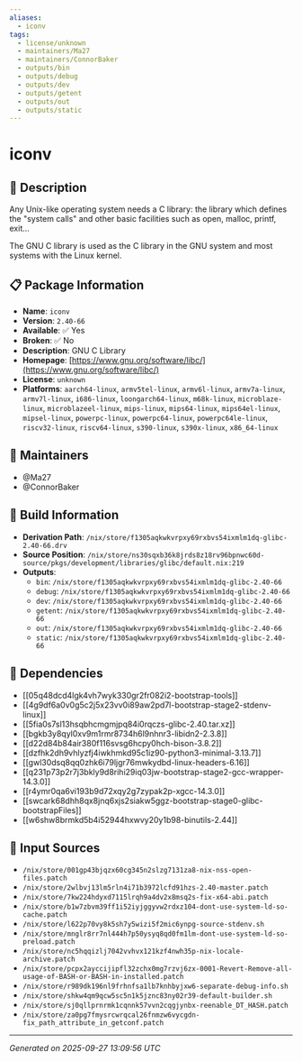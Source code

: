 ```yaml
---
aliases:
  - iconv
tags:
  - license/unknown
  - maintainers/Ma27
  - maintainers/ConnorBaker
  - outputs/bin
  - outputs/debug
  - outputs/dev
  - outputs/getent
  - outputs/out
  - outputs/static
---
```


# iconv

## 📝 Description

Any Unix-like operating system needs a C library: the library which
defines the "system calls" and other basic facilities such as
open, malloc, printf, exit...

The GNU C library is used as the C library in the GNU system and
most systems with the Linux kernel.


## 📋 Package Information

- **Name**: `iconv`
- **Version**: `2.40-66`
- **Available**: ✅ Yes
- **Broken**: ✅ No
- **Description**: GNU C Library
- **Homepage**: [https://www.gnu.org/software/libc/](https://www.gnu.org/software/libc/)
- **License**: `unknown`
- **Platforms**: `aarch64-linux`, `armv5tel-linux`, `armv6l-linux`, `armv7a-linux`, `armv7l-linux`, `i686-linux`, `loongarch64-linux`, `m68k-linux`, `microblaze-linux`, `microblazeel-linux`, `mips-linux`, `mips64-linux`, `mips64el-linux`, `mipsel-linux`, `powerpc-linux`, `powerpc64-linux`, `powerpc64le-linux`, `riscv32-linux`, `riscv64-linux`, `s390-linux`, `s390x-linux`, `x86_64-linux`
## 👥 Maintainers

- @Ma27
- @ConnorBaker


## 🔧 Build Information

- **Derivation Path**: `/nix/store/f1305aqkwkvrpxy69rxbvs54ixmlm1dq-glibc-2.40-66.drv`
- **Source Position**: `/nix/store/ns30sqxb36k8jrds8z18rv96bpnwc60d-source/pkgs/development/libraries/glibc/default.nix:219`
- **Outputs**:
  - `bin`:  `/nix/store/f1305aqkwkvrpxy69rxbvs54ixmlm1dq-glibc-2.40-66`
  - `debug`:  `/nix/store/f1305aqkwkvrpxy69rxbvs54ixmlm1dq-glibc-2.40-66`
  - `dev`:  `/nix/store/f1305aqkwkvrpxy69rxbvs54ixmlm1dq-glibc-2.40-66`
  - `getent`:  `/nix/store/f1305aqkwkvrpxy69rxbvs54ixmlm1dq-glibc-2.40-66`
  - `out`:  `/nix/store/f1305aqkwkvrpxy69rxbvs54ixmlm1dq-glibc-2.40-66`
  - `static`:  `/nix/store/f1305aqkwkvrpxy69rxbvs54ixmlm1dq-glibc-2.40-66`

## 🔗 Dependencies

- [[05q48dcd4lgk4vh7wyk330gr2fr082i2-bootstrap-tools]]
- [[4g9df6a0v0g5c2j5x23vv0i89aw2pd7l-bootstrap-stage2-stdenv-linux]]
- [[5fia0s7sl13hsqbhcmgmjpq84i0rqczs-glibc-2.40.tar.xz]]
- [[bgkb3y8qyl0xv9m1rmr8734h6l9nhnr3-libidn2-2.3.8]]
- [[d22d84b84air380f116svsg6hcpy0hch-bison-3.8.2]]
- [[dzfhk2dh9vhlyzfj4iwkhmkd95c1iz90-python3-minimal-3.13.7]]
- [[gwl30dsq8qq0zhk6i79ljgr76mwkydbd-linux-headers-6.16]]
- [[q231p73p2r7j3bkly9d8rihi29iq03jw-bootstrap-stage2-gcc-wrapper-14.3.0]]
- [[r4ymr0qa6vi193b9d72xqy2g7zypak2p-xgcc-14.3.0]]
- [[swcark68dhh8qx8jnq6xjs2siakw5ggz-bootstrap-stage0-glibc-bootstrapFiles]]
- [[w6shw8brmkd5b4i52944hxwvy20y1b98-binutils-2.44]]

## 📁 Input Sources

- `/nix/store/001gp43bjqzx60cg345n2slzg7131za8-nix-nss-open-files.patch`
- `/nix/store/2wlbvj13lm5rln4i71b3972lcfd91hzs-2.40-master.patch`
- `/nix/store/7kw224hdyxd7115lrqh9a4dv2x8msq2s-fix-x64-abi.patch`
- `/nix/store/b1w7zbvm39ff1i52iyjggyvw2rdxz104-dont-use-system-ld-so-cache.patch`
- `/nix/store/l622p70vy8k5sh7y5wizi5f2mic6ynpg-source-stdenv.sh`
- `/nix/store/mnglr8rr7nl444h7p50ysyq8qd0fm1lm-dont-use-system-ld-so-preload.patch`
- `/nix/store/nc5hqqizlj7042vvhvx121kzf4nwh35p-nix-locale-archive.patch`
- `/nix/store/pcpx2ayccijipfl32zchx0mg7rzvj6zx-0001-Revert-Remove-all-usage-of-BASH-or-BASH-in-installed.patch`
- `/nix/store/r989dk196nl9frhnfsa1lb7knhbyjxw6-separate-debug-info.sh`
- `/nix/store/shkw4qm9qcw5sc5n1k5jznc83ny02r39-default-builder.sh`
- `/nix/store/sj0qllprnrmk1cqnnk57vvn2cqgjynbx-reenable_DT_HASH.patch`
- `/nix/store/za0pg7fmysrcwrqcal26fnmzw6vycgdn-fix_path_attribute_in_getconf.patch`

---
*Generated on 2025-09-27 13:09:56 UTC*
